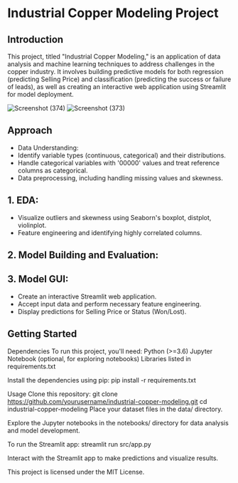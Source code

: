 # Industrial Copper Modeling Project

## Introduction
This project, titled "Industrial Copper Modeling," is an application of data analysis and machine learning techniques to address challenges in the copper industry. It involves building predictive models for both regression (predicting Selling Price) and classification (predicting the success or failure of leads), as well as creating an interactive web application using Streamlit for model deployment.

![Screenshot (374)](https://github.com/Sukumar9944/Industrial-Copper-Modeling/assets/132226144/3c419fbe-8e81-4799-b2ca-0ca3fefd9522)
![Screenshot (373)](https://github.com/Sukumar9944/Industrial-Copper-Modeling/assets/132226144/11f2b530-041a-457c-8fcd-da8314e04db7)

## Approach
- Data Understanding:
- Identify variable types (continuous, categorical) and their
  distributions.
- Handle categorical variables with '00000' values and treat reference   
  columns as categorical.
- Data preprocessing, including handling missing values and skewness.

## 1. EDA:
- Visualize outliers and skewness using Seaborn's boxplot, distplot, 
  violinplot.
- Feature engineering and identifying highly correlated columns.

## 2. Model Building and Evaluation:

## 3. Model GUI:
- Create an interactive Streamlit web application.
- Accept input data and perform necessary feature engineering.
- Display predictions for Selling Price or Status (Won/Lost).

## Getting Started
Dependencies
To run this project, you'll need:
Python (>=3.6)
Jupyter Notebook (optional, for exploring notebooks)
Libraries listed in requirements.txt

Install the dependencies using pip:
pip install -r requirements.txt

Usage
Clone this repository:
git clone https://github.com/yourusername/industrial-copper-modeling.git
cd industrial-copper-modeling
Place your dataset files in the data/ directory.

Explore the Jupyter notebooks in the notebooks/ directory for data analysis and model development.

To run the Streamlit app:
streamlit run src/app.py

Interact with the Streamlit app to make predictions and visualize results.

This project is licensed under the MIT License.








